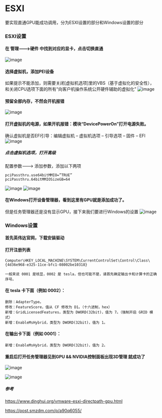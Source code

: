 # ESXI

要实现直通GPU能成功调用，分为ESXI设置的部分和Windows设置的部分

### ESXI设置

#### 在 管理--->硬件 中找到对应的显卡，点击切换直通
![image](https://user-images.githubusercontent.com/59044398/233246550-7d49d7f2-0724-4f40-9973-1f65215edfa8.png)

#### 选择虚拟机，添加PEI设备
如果提示不能添加，则需要关闭[虚拟机选项]里的VBS（基于虚拟化的安全性），和关闭CPU选项下面的所有“向客户机操作系统公开硬件辅助的虚拟化”
![image](https://user-images.githubusercontent.com/59044398/233247037-b87ea43a-e592-4dc7-9acb-e5b1af20ce25.png)

#### 预留全部内存，不然会开机报错
![image](https://user-images.githubusercontent.com/59044398/233248116-0920842e-311c-4104-907f-e1035d8da6a5.png)

#### 打开虚拟机的电源，如果开机报错：模块“DevicePowerOn”打开电源失败。

确认虚拟机是否EFI引导：编辑虚拟机 – 虚拟机选项 – 引导选项 – 固件 – EFI
![image](https://user-images.githubusercontent.com/59044398/233249115-9fc180de-4cbc-4f53-a9e5-b38086daecb2.png)

##### 点击虚拟机选项，打开高级

配置参数---> 添加参数，添加以下两项
```
pciPassthru.use64bitMMIO=”TRUE”
pciPassthru.64bitMMIOSizeGB=64
```
![image](https://user-images.githubusercontent.com/59044398/233247188-c2577a7c-c126-49ce-a583-b058e2ee26bb.png)
![image](https://user-images.githubusercontent.com/59044398/233247965-0f7ee717-f8dd-4cdc-99f3-924ab88f493b.png)

#### 在Windows打开设备管理器，看到这里有GPU就是添加成功了。
但是任务管理器还是没有显示GPU，接下来我们要进行Windows的设置
![image](https://user-images.githubusercontent.com/59044398/233249523-b2a4219d-16c6-48ba-b963-2da7d3b1d4a3.png)


### Windows设置

#### 首先英伟达官网，下载安装驱动

#### 打开注册列表
```
Computer\HKEY_LOCAL_MACHINE\SYSTEM\CurrentControlSet\Control\Class\{4d36e968-e325-11ce-bfc1-08002be10318}

一般来说 0001 是核显，0002 是 tesla，但也可能不是，请首先确定输出卡和计算卡的正确序号。
```

#### 在 tesla 卡下面（例如 0002）：
```
删除：AdapterType。
修改：FeatureScore，值从 CF 修改为 D1。（十六进制，hex）
新增：GridLicensedFeatures，类型为 DWORD(32bit)，值为 7。（强制开启 GRID 模式）
新增：EnableMsHybrid，类型为 DWORD(32bit)，值为 1。
```

#### 在输出卡下面（例如 0001）：
```
新增：EnableMsHybrid，类型为 DWORD(32bit)，值为 2。
```
#### 重启后打开任务管理器见到GPU && NVIDIA控制面板出现3D管理 就成功了 

![image](https://user-images.githubusercontent.com/59044398/233297713-63c1f00a-ad61-4894-8f01-09a5cad64002.png)

![image](https://user-images.githubusercontent.com/59044398/233297924-e53890f5-0060-4cd9-8921-9e3eba86bb3a.png)



##### 参考

https://www.dinghui.org/vmware-esxi-directpath-gpu.html

https://post.smzdm.com/p/a90q6055/
